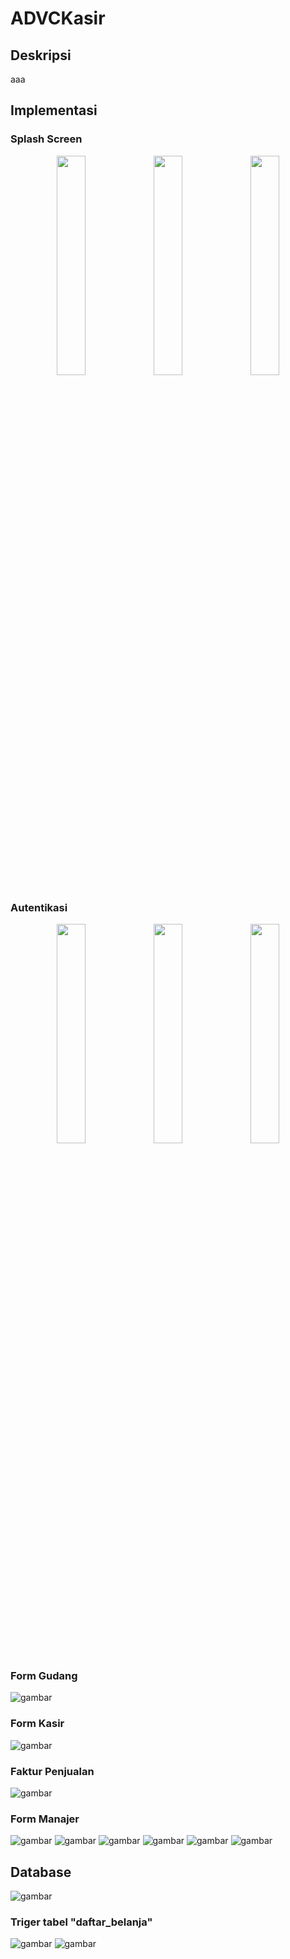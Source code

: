 # ADVCKasir

## Deskripsi
aaa

## Implementasi

### Splash Screen

<p align="center">
<img src="https://user-images.githubusercontent.com/72149133/178625341-f4f42fb8-612d-4fd9-a360-0aca8d92fa79.png" style="width: 30%;">
<img src="https://user-images.githubusercontent.com/72149133/178625368-f32a3cf5-b30f-43fe-9259-4650e6839c46.png" style="width: 30%;">
<img src="https://user-images.githubusercontent.com/72149133/178625392-eeff871e-0a42-440b-91da-60138702f77c.png" style="width: 30%;">
</p>

### Autentikasi
<p align="center">
<img src="https://user-images.githubusercontent.com/72149133/178625475-fbb31dfb-142c-4fe2-a1c4-d6764c700bfa.png" style="width: 30%;">
<img src="https://user-images.githubusercontent.com/72149133/178625479-d8b43048-5fc3-4d50-b9fc-3297fed3f2a4.png" style="width: 30%;">
<img src="https://user-images.githubusercontent.com/72149133/178625489-554cf639-aafa-4993-94e8-715037a42895.png" style="width: 30%;">
</p>

### Form Gudang
![gambar](https://user-images.githubusercontent.com/72149133/178625531-80864e02-29e6-4218-9399-60e5829654e6.png)

### Form Kasir
![gambar](https://user-images.githubusercontent.com/72149133/178625547-5806cb75-b1b7-47eb-a4f0-43f5d1b62a4a.png)

### Faktur Penjualan
![gambar](https://user-images.githubusercontent.com/72149133/178625634-34c4f9a9-749d-4b58-87ba-de662239612f.png)

### Form Manajer
![gambar](https://user-images.githubusercontent.com/72149133/178625668-621137a6-0fca-40cb-9955-8ab863813260.png)
![gambar](https://user-images.githubusercontent.com/72149133/178625673-006a0b35-5fd0-484f-9759-0a88a1bb967c.png)
![gambar](https://user-images.githubusercontent.com/72149133/178625681-722f838b-fcf3-4cef-beb1-f7fe9434c1ff.png)
![gambar](https://user-images.githubusercontent.com/72149133/178625684-6f3af73e-0a8e-47a3-9973-02562e5f33d2.png)
![gambar](https://user-images.githubusercontent.com/72149133/178625690-da9f91af-83c3-40b7-80ad-36d42da2265b.png)
![gambar](https://user-images.githubusercontent.com/72149133/178625694-09739f12-9722-4005-beb1-b0e170920e84.png)


## Database
![gambar](https://user-images.githubusercontent.com/72149133/178625741-6814266a-b757-4912-8609-d4c6d2f6fea9.png)
### Triger tabel "daftar_belanja"
![gambar](https://user-images.githubusercontent.com/72149133/178625824-e0bef581-0f9f-45cb-82f4-70c51dd174fe.png)
![gambar](https://user-images.githubusercontent.com/72149133/178625834-59537d25-ce21-4abb-b75a-4298e898908f.png)
